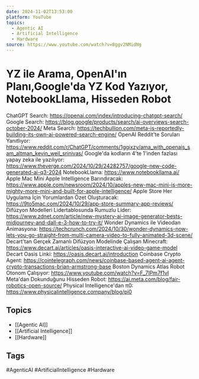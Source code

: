 ```yaml
---
date: 2024-11-02T13:53:00
platform: YouTube
topics:
  - Agentic AI
  - Artificial Intelligence
  - Hardware
source: https://www.youtube.com/watch?v=8ggv2NMidNg
---
```

# YZ ile Arama, OpenAI'ın Planı,Google'da YZ Kod Yazıyor,  NotebookLlama, Hisseden Robot

ChatGPT Search: https://openai.com/index/introducing-chatgpt-search/
Google Search: https://blog.google/products/search/ai-overviews-search-october-2024/
Meta Search: https://techbullion.com/meta-is-reportedly-building-its-own-ai-powered-search-engine/
OpenAI Reddit'te Soruları Yanıtlıyor: https://www.reddit.com/r/ChatGPT/comments/1ggixzy/ama_with_openais_sam_altman_kevin_weil_srinivas/
Google'da kodların 4'te 1'inden fazlası yapay zeka ile yazılıyor: https://www.theverge.com/2024/10/29/24282757/google-new-code-generated-ai-q3-2024
NotebookLlama: https://www.notebookllama.ai/
Apple Mac Mini Apple Intelligence Barındıracak: https://www.apple.com/newsroom/2024/10/apples-new-mac-mini-is-more-mighty-more-mini-and-built-for-apple-intelligence/
Apple Store Her Uygulama İçin Yorumlardan Özet Oluşturacak: https://9to5mac.com/2024/10/29/app-store-summary-app-reviews/
Difüzyon Modelleri Lidertablosunda Rumuzlu Lider: https://www.zdnet.com/article/new-mystery-ai-image-generator-bests-midjourney-and-dall-e-3-how-to-try-it/
Wonder Dynamics ile Videodan Animasyona: https://techcrunch.com/2024/10/30/wonder-dynamics-now-lets-you-go-straight-from-multi-camera-video-to-fully-animated-3d-scene/
Decart'tan Gerçek Zamanlı Difüzyon Modelinde Çalışan Minecraft: https://www.decart.ai/articles/oasis-interactive-ai-video-game-model
Decart Oasis Linki: https://oasis.decart.ai/introduction
Coinbase Crypto Agent: https://cointelegraph.com/news/coinbase-based-agent-ai-agent-crypto-transactions-brian-armstrong-base
Boston Dynamics Atlas Robot Otonom Çalışıyor: https://www.youtube.com/watch?v=F_7IPm7f1vI
Meta'dan Dokunduğunu Hisseden Robot: https://ai.meta.com/blog/fair-robotics-open-source/
Physical Intelligence'dan π0: https://www.physicalintelligence.company/blog/pi0

## Topics
- [[Agentic AI]]
- [[Artificial Intelligence]]
- [[Hardware]]

## Tags
#AgenticAI #ArtificialIntelligence #Hardware